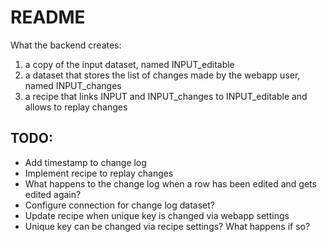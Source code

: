 # README

What the backend creates:

1. a copy of the input dataset, named INPUT_editable
2. a dataset that stores the list of changes made by the webapp user, named INPUT_changes
3. a recipe that links INPUT and INPUT_changes to INPUT_editable and allows to replay changes

## TODO:

* Add timestamp to change log
* Implement recipe to replay changes
* What happens to the change log when a row has been edited and gets edited again?
* Configure connection for change log dataset?
* Update recipe when unique key is changed via webapp settings
* Unique key can be changed via recipe settings? What happens if so?